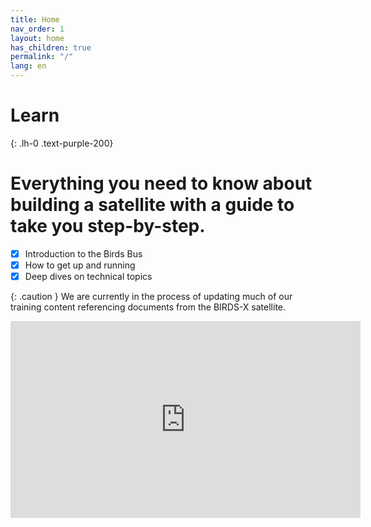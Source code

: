 ```yaml
---
title: Home
nav_order: 1
layout: home
has_children: true
permalink: "/"
lang: en
---
```


# **Learn**
{: .lh-0 .text-purple-200}
# Everything you need to know about building a satellite with a guide to take you step-by-step.

- [x] Introduction to the Birds Bus
- [x] How to get up and running
- [x] Deep dives on technical topics

{: .caution }
We are currently in the process of updating much of our training content referencing documents from the BIRDS-X satellite.


<center>
<iframe width="560" height="315" src="https://www.youtube.com/embed/eHbP0YvnUiI?si=lDnSzHd7lpJlMOno" title="YouTube video player" frameborder="0" allow="accelerometer; autoplay; clipboard-write; encrypted-media; gyroscope; picture-in-picture; web-share" referrerpolicy="strict-origin-when-cross-origin" allowfullscreen></iframe>
</center>
